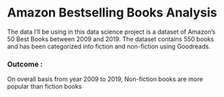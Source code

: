 # Amazon Bestselling Books Analysis

The data I’ll be using in this data science project is a dataset of Amazon’s 50 Best Books between 2009 and 2019.
The dataset contains 550 books and has been categorized into fiction and non-fiction using Goodreads.

### Outcome : 
On overall basis from year 2009 to 2019, Non-fiction books are more popular than fiction books
